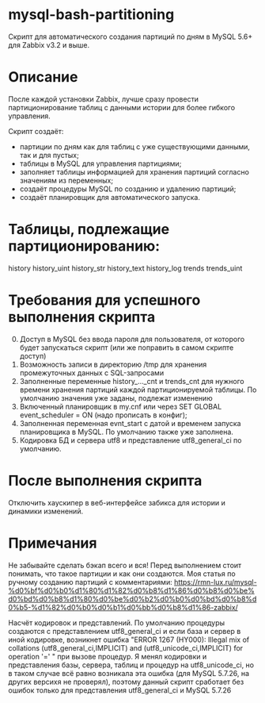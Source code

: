 # mysql-bash-partitioning
Скрипт для автоматического создания партиций по дням в MySQL 5.6+ для Zabbix v3.2 и выше.

# Описание
После каждой установки Zabbix, лучше сразу провести партиционирование таблиц с данными истории для более гибкого управления.

Скрипт создаёт:
- партиции по дням как для таблиц с уже существующими данными, так и для пустых;
- таблицы в MySQL для управления партициями;
- заполняет таблицы информацией для хранения партиций согласно значениям из переменных;
- создаёт процедуры MySQL по созданию и удалению партиций;
- создаёт планировщик для автоматического запуска.

# Таблицы, подлежащие партиционированию:
history
history_uint
history_str
history_text
history_log
trends
trends_uint

# Требования для успешного выполнения скрипта
0) Доступ в MySQL без ввода пароля для пользователя, от которого будет запускаться скрипт (или же поправить в самом скрипте доступ)
1) Возможность записи в директорию /tmp для хранения промежуточных данных с SQL-запросами
2) Заполненные переменные history_..._cnt и trends_cnt для нужного времени хранения партиций каждой партиционируемой таблицы. По умолчанию значения уже заданы, подлежат изменению
3) Включенный планировщик в my.cnf или через SET GLOBAL event_scheduler = ON (надо прописать в конфиг);
4) Заполненная переменная evnt_start с датой и временем запуска планировщика в MySQL. По умолчанию также уже заполнена.
5) Кодировка БД и сервера utf8 и представление utf8_general_ci по умолчанию.

# После выполнения скрипта
Отключить хаускипер в веб-интерфейсе забикса для истории и динамики изменений.

# Примечания
Не забывайте сделать бэкап всего и вся! Перед выполнением стоит понимать, что такое партиции и как они создаются. Моя статья по ручному созданию партиций с комментариями: https://rmn-lux.ru/mysql-%d0%bf%d0%b0%d1%80%d1%82%d0%b8%d1%86%d0%b8%d0%be%d0%bd%d0%b8%d1%80%d0%be%d0%b2%d0%b0%d0%bd%d0%b8%d0%b5-%d1%82%d0%b0%d0%b1%d0%bb%d0%b8%d1%86-zabbix/

Насчёт кодировок и представлений. По умолчанию процедуры создаются с представлением utf8_general_ci и если база и сервер в иной кодировке, возникнет ошибка "ERROR 1267 (HY000): Illegal mix of collations (utf8_general_ci,IMPLICIT) and (utf8_unicode_ci,IMPLICIT) for operation '=' " при вызове процедур. Я менял кодировки и представления базы, сервера, таблиц и процедур на utf8_unicode_ci, но в таком случае всё равно возникала эта ошибка (для MySQL 5.7.26, на других версихя не проверял), поэтому данный скрипт сработает без ошибок только для представления utf8_general_ci и MySQL 5.7.26
